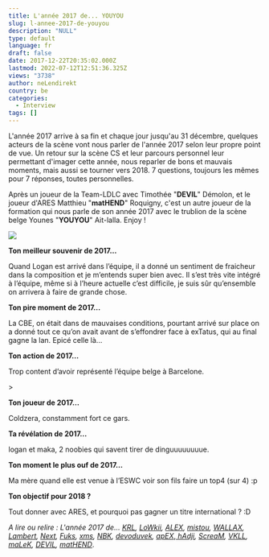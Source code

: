 ```yaml
---
title: L'année 2017 de... YOUYOU
slug: l-annee-2017-de-youyou
description: "NULL"
type: default
language: fr
draft: false
date: 2017-12-22T20:35:02.000Z
lastmod: 2022-07-12T12:51:36.325Z
views: "3738"
author: neLendirekt
country: be
categories:
  - Interview
tags: []
---
```

L'année 2017 arrive à sa fin et chaque jour jusqu'au 31 décembre, quelques acteurs de la scène vont nous parler de l'année 2017 selon leur propre point de vue. Un retour sur la scène CS et leur parcours personnel leur permettant d'imager cette année, nous reparler de bons et mauvais moments, mais aussi se tourner vers 2018\. 7 questions, toujours les mêmes pour 7 réponses, toutes personnelles.

Après un joueur de la Team-LDLC avec Timothée "**DEVIL**" Démolon, et le joueur d'ARES Matthieu "**matHEND**" Roquigny, c'est un autre joueur de la formation qui nous parle de son année 2017 avec le trublion de la scène belge Younes "**YOUYOU**" Ait-lalla. Enjoy !

![](//picture/5a1f6cd4623b1/pic.jpg)

**Ton meilleur souvenir de 2017…**

Quand Logan est arrivé dans l’équipe, il a donné un sentiment de fraicheur dans la composition et je m’entends super bien avec. Il s’est très vite intégré à l’équipe, même si à l’heure actuelle c’est difficile, je suis sûr qu’ensemble on arrivera à faire de grande chose.

**Ton pire moment de 2017…**

La CBE, on était dans de mauvaises conditions, pourtant arrivé sur place on a donné tout ce qu’on avait avant de s’effondrer face à exTatus, qui au final gagne la lan. Epicé celle là...

**Ton action de 2017…**

Trop content d’avoir représenté l’équipe belge à Barcelone.

\>

**Ton joueur de 2017…** 

Coldzera, constamment fort ce gars.

**Ta révélation de 2017…**

logan et maka, 2 noobies qui savent tirer de dinguuuuuuuue.

**Ton moment le plus ouf de 2017…** 

Ma mère quand elle est venue à l’ESWC voir son fils faire un top4 (sur 4) :p

**Ton objectif pour 2018 ?** 

Tout donner avec ARES, et pourquoi pas gagner un titre international ? :D

_A lire ou relire : L'année 2017 de... [KRL](https://flickshot.fr/fr/lannee-2017-de-krl/&5a21d5d31156b), [LoWkii](https://flickshot.fr/fr/lannee-2017-de-lowkii/&5a22ecf6d09a3), [ALEX](https://flickshot.fr/fr/lannee-2017-de-alex/&5a244901b21cf), [mistou](https://flickshot.fr/fr/lannee-2017-de-mistou/&5a25be0c9da4d),_ [_WALLAX_](https://flickshot.fr/fr/lannee-2017-de-wallax/&5a26dfe5e869b)_,_ _[Lambert](https://flickshot.fr/fr/lannee-2017-de-lambert/&5a2832f161d8a),_ _[Next](https://flickshot.fr/fr/lannee-2017-de-next/&5a298221de0f1),_ _[Fuks](https://flickshot.fr/fr/lannee-2017-de-fuks/&5a2af2d3e8568),_ _[xms](https://flickshot.fr/fr/lannee-2017-de-xms/&5a2c2d1845edc),_ _[NBK](https://flickshot.fr/fr/lannee-2017-de-nbk/&5a2d98a6c295e),_ _[devoduvek](https://flickshot.fr/fr/lannee-2017-de-devoduvek/&5a3016eeb35a4),_ [_apEX_](https://flickshot.fr/fr/lannee-2017-de-apex/&5a31841a544a2),_[ hAdji](https://flickshot.fr/fr/lannee-2017-de-hadji/&5a341387eb04a),_ _[ScreaM](https://flickshot.fr/fr/lannee-2017-de-scream/&5a356e1846969),_ _[VKLL](https://flickshot.fr/fr/lannee-2017-de-vkll/&5a36d236788c1),_ _[ maLeK](https://flickshot.fr/fr/lannee-2017-de-malek/&5a382c7a7fb09),_ _[ DEVIL](https://flickshot.fr/fr/lannee-2017-de-devil/&5a3970af4b0d8),_ [_matHEND_](https://flickshot.fr/fr/lannee-2017-de-mathend/&5a3abff031bea).
